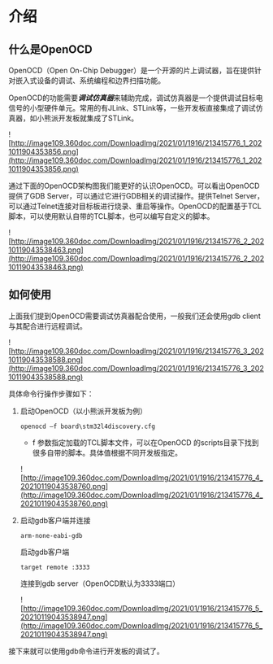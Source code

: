 # 介绍

## 什么是OpenOCD

OpenOCD（Open On-Chip Debugger）是一个开源的片上调试器，旨在提供针对嵌入式设备的调试、系统编程和边界扫描功能。

OpenOCD的功能需要***调试仿真器***来辅助完成，调试仿真器是一个提供调试目标电信号的小型硬件单元。常用的有JLink、STLink等，一些开发板直接集成了调试仿真器，如小熊派开发板就集成了STLink。

![http://image109.360doc.com/DownloadImg/2021/01/1916/213415776_1_2021011904353856.png](http://image109.360doc.com/DownloadImg/2021/01/1916/213415776_1_2021011904353856.png)

通过下面的OpenOCD架构图我们能更好的认识OpenOCD。可以看出OpenOCD提供了GDB
 Server，可以通过它进行GDB相关的调试操作。提供Telnet 
Server，可以通过Telnet连接对目标板进行烧录、重启等操作。OpenOCD的配置基于TCL脚本，可以使用默认自带的TCL脚本，也可以编写自定义的脚本。

![http://image109.360doc.com/DownloadImg/2021/01/1916/213415776_2_20210119043538463.png](http://image109.360doc.com/DownloadImg/2021/01/1916/213415776_2_20210119043538463.png)

## 如何使用

上面我们提到OpenOCD需要调试仿真器配合使用，一般我们还会使用gdb client与其配合进行远程调试。

![http://image109.360doc.com/DownloadImg/2021/01/1916/213415776_3_20210119043538588.png](http://image109.360doc.com/DownloadImg/2021/01/1916/213415776_3_20210119043538588.png)

具体命令行操作步骤如下：

1. 启动OpenOCD（以小熊派开发板为例）
    
    `openocd –f board\stm32l4discovery.cfg`
    
    - f 参数指定加载的TCL脚本文件，可以在OpenOCD 的scripts目录下找到很多自带的脚本。具体值根据不同开发板指定。
    
    ![http://image109.360doc.com/DownloadImg/2021/01/1916/213415776_4_20210119043538760.png](http://image109.360doc.com/DownloadImg/2021/01/1916/213415776_4_20210119043538760.png)
    
2. 启动gdb客户端并连接
    
    `arm-none-eabi-gdb`
    
    启动gdb客户端
    
    `target remote :3333`
    
    连接到gdb server（OpenOCD默认为3333端口）
    
    ![http://image109.360doc.com/DownloadImg/2021/01/1916/213415776_5_20210119043538947.png](http://image109.360doc.com/DownloadImg/2021/01/1916/213415776_5_20210119043538947.png)
    

接下来就可以使用gdb命令进行开发板的调试了。